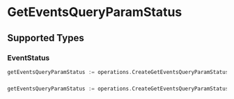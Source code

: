 # GetEventsQueryParamStatus


## Supported Types

### EventStatus

```go
getEventsQueryParamStatus := operations.CreateGetEventsQueryParamStatusEventStatus(components.EventStatus{/* values here */})
```

### 

```go
getEventsQueryParamStatus := operations.CreateGetEventsQueryParamStatusArrayOfEventStatus([]components.EventStatus{/* values here */})
```


